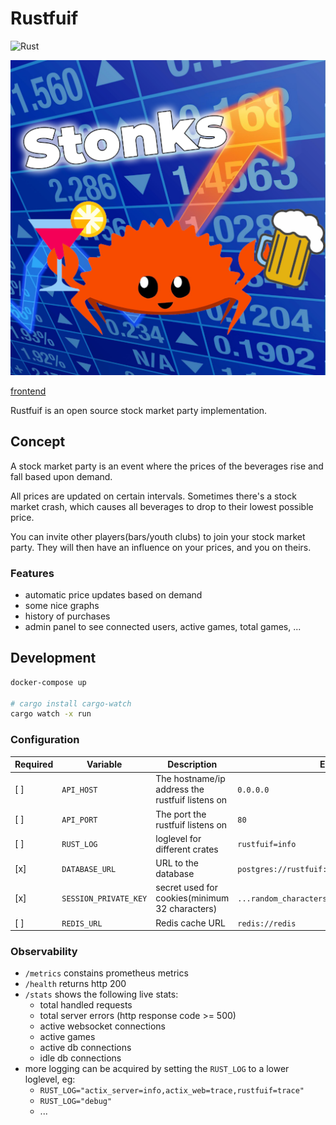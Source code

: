 # Rustfuif

![Rust](https://github.com/BartWillems/rustfuif/workflows/Rust/badge.svg?branch=master "ci/cd status")

![alt text](logo.png "Rustfuif Logo")

[frontend](https://github.com/BartWillems/rustfuif-frontend)

Rustfuif is an open source stock market party implementation.

## Concept

A stock market party is an event where the prices of the beverages rise and fall based upon demand.

All prices are updated on certain intervals.
Sometimes there's a stock market crash, which causes all beverages to drop to their lowest possible price.

You can invite other players(bars/youth clubs) to join your stock market party.
They will then have an influence on your prices, and you on theirs.

### Features

- automatic price updates based on demand
- some nice graphs
- history of purchases
- admin panel to see connected users, active games, total games, ...

## Development

```bash
docker-compose up

# cargo install cargo-watch
cargo watch -x run
```

### Configuration

| Required | Variable              | Description                                     | Example                                         | Default                          |
| -------- | --------------------- | ----------------------------------------------- | ----------------------------------------------- | -------------------------------- |
| [ ]      | `API_HOST`            | The hostname/ip address the rustfuif listens on | `0.0.0.0`                                       | `localhost`                      |
| [ ]      | `API_PORT`            | The port the rustfuif listens on                | `80`                                            | `8080`                           |
| [ ]      | `RUST_LOG`            | loglevel for different crates                   | `rustfuif=info`                                 | `rustfuif=debug,actix_web=debug` |
| [x]      | `DATABASE_URL`        | URL to the database                             | `postgres://rustfuif:secret@127.0.0.1/rustfuif` | ``                               |
| [x]      | `SESSION_PRIVATE_KEY` | secret used for cookies(minimum 32 characters)  | `...random_characters...`                       | ``                               |
| [ ]      | `REDIS_URL`           | Redis cache URL                                 | `redis://redis`                                 | ``                               |

### Observability

- `/metrics` constains prometheus metrics
- `/health` returns http 200
- `/stats` shows the following live stats:
  - total handled requests
  - total server errors (http response code >= 500)
  - active websocket connections
  - active games
  - active db connections
  - idle db connections
- more logging can be acquired by setting the `RUST_LOG` to a lower loglevel, eg:
  - `RUST_LOG="actix_server=info,actix_web=trace,rustfuif=trace"`
  - `RUST_LOG="debug"`
  - ...
